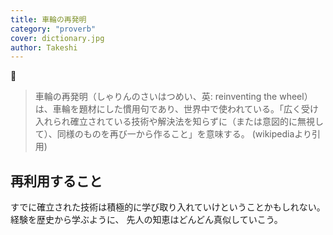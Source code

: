 ```yaml
---
title: 車輪の再発明
category: "proverb"
cover: dictionary.jpg
author: Takeshi
---
```


:100:  

>車輪の再発明（しゃりんのさいはつめい、英: reinventing the wheel）は、車輪を題材にした慣用句であり、世界中で使われている。「広く受け入れられ確立されている技術や解決法を知らずに（または意図的に無視して）、同様のものを再び一から作ること」を意味する。
(wikipediaより引用)

## 再利用すること

すでに確立された技術は積極的に学び取り入れていけということかもしれない。
経験を歴史から学ぶように、
先人の知恵はどんどん真似していこう。
